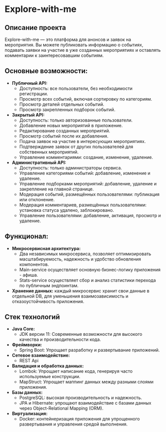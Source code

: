 # Explore-with-me
## Описание проекта

Explore-with-me — это платформа для анонсов и заявок на мероприятия. Вы можете публиковать информацию о событиях, подавать заявки на участие в уже созданных мероприятиях и оставлять комментарии к заинтересовавшим событиям. 

## Основные возможности:
- **Публичный API:**
  - Доступность: все пользователи, без необходимости регистрации.
  - Просмотр всех событий, включая сортировку по категориям.
  - Просмотр деталей отдельных событий.
  - Просмотр закрепленных подборок событий.
- **Закрытый API:**
  - Доступность: только авторизованные пользователи.
  - Добавление новых мероприятий в приложение.
  - Редактирование созданных мероприятий.
  - Просмотр событий после их добавления.
  - Подача заявок на участие в интересующих мероприятиях.
  - Подтверждение заявок от других пользователей для собственных мероприятий.
  - Управление комментариями: создание, изменение, удаление.
- **Административный API:**
  - Доступность: только администраторы сервиса.
  - Управление категориями событий: добавление, изменение и удаление.
  - Управление подборками мероприятий: добавление, удаление и закрепление на главной странице.
  - Модерация событий, размещённых пользователями: публикация или отклонение.
  - Модерация комментариев, размещённых пользователями: установка статуса удалено, заблокировано.
  - Управление пользователями: добавление, активация, просмотр и удаление.

## Функционал:
- **Микросервисная архитектура:**
  - Два независимых микросервиса, позволяет оптимизировать масштабируемость, надежность и удобство обновления компонентов.
  - Main-service осуществляет основную бизнес-логику приложения - афиша.
  - Stats-service осуществляет сбор и анализ статистики перехода по публичным эндпоинтам.
- **Хранение данных:** каждый микросервис хранит свои данные в отдельной DB, для уменьшения взаимозависимость и отказоустойчивость приложения.

## Стек технологий

- **Java Core:**
  - JDK версии 11: Современные возможности для высокого качества и производительности кода.
- **Фреймворки:**
  - Spring Boot: Упрощает разработку и развертывание приложений.
- **Сетевое взаимодействие:**
  - REST Api
- **Валидация и обработка данных:**
  - Lombok: Упрощает написание кода, генерируя часто используемые конструкции.
  - MapStruct: Упрощает маппинг данных между разными слоями приложения.
- **Базы данных:**
  - PostgreSQL: высокая производительность и надежность.
  - JPA и Hibernate: упрощают взаимодействие с базами данных через Object-Relational Mapping (ORM).
- **Виртуализация:**
  - Docker: контейнеризация приложения для упрощенного развертывания и управления средой выполнения.
